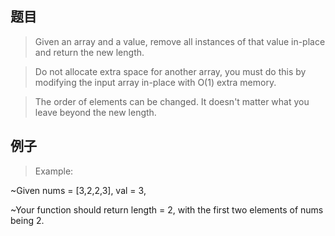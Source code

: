 ## 题目
> Given an array and a value, remove all instances of that value in-place and return the new length.

> Do not allocate extra space for another array, you must do this by modifying the input array in-place with O(1) extra memory.

> The order of elements can be changed. It doesn't matter what you leave beyond the new length.
## 例子
> Example:

~Given nums = [3,2,2,3], val = 3,

~Your function should return length = 2, with the first two elements of nums being 2.
